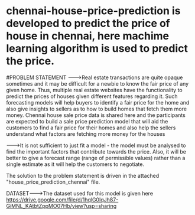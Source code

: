 # chennai-house-price-prediction is developed to predict the price of house in chennai, here machime learning algorithm is used to predict the price.

#PROBLEM STATEMENT
  --->Real estate transactions are quite opaque sometimes and it may be difficult for a newbie to know the fair price of any given home. Thus, multiple real estate websites have the functionality to predict the prices of houses given different features regarding it. Such forecasting models will help buyers to identify a fair price for the home and also give insights to sellers as to how to build homes that fetch them more money. Chennai house sale price data is shared here and the participants are expected to build a sale price prediction model that will aid the customers to find a fair price for their homes and also help the sellers understand what factors are fetching more money for the houses
  
--->It is not sufficient to just fit a model - the model must be analysed to find the important factors that contribute towards the price. Also, it will be better to give a forecast range (range of permissible values) rather than a single estimate as it will help the customers to negotiate.
  
 The solution to the problem statement is driven in the attached "house_price_prediction_chennai" file.
 
 DATASET--->The dataset used for this model is given here https://drive.google.com/file/d/1hqlG0IqJh87-GiMNL_KAtbtZppMO07Hb/view?usp=sharing
